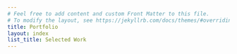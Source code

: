```yaml
---
# Feel free to add content and custom Front Matter to this file.
# To modify the layout, see https://jekyllrb.com/docs/themes/#overriding-theme-defaults
title: Portfolio
layout: index
list_title: Selected Work
---
```

